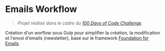 # Emails Workflow

> *Projet réalisé dans le cadre du [100 Days of Code Challenge](https://github.com/hugodessomme/100-days-of-code).*

Création d'un worflow sous Gulp pour simplifier la création, la modification et l'envoi d'emails (newsletter), basé sur le framework [Foundation for Emails](http://foundation.zurb.com/emails.html).